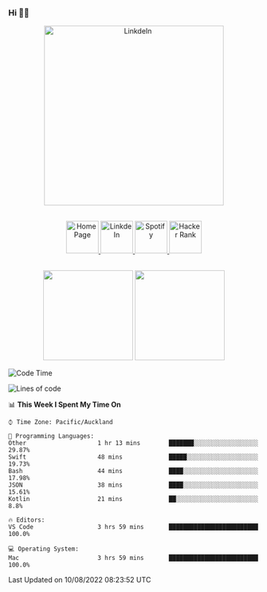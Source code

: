### Hi 👋🏻
<p align="center">
 <img alt="LinkdeIn" width="360px" src="https://media.giphy.com/media/fbyGEE9mlqDyE/giphy.gif?cid=ecf05e479e3sjlimgnu6742uu0i3fsxrozdeiq7ngv5qowed&rid=giphy.gif&ct=g" />
</p>

<p align="center">
<br/>
<a href="https://liguo.jiao.co.nz">
  <img alt="Home Page" width="65px" src="https://image.flaticon.com/icons/svg/725/725322.svg" />
</a>
<a href="https://www.linkedin.com/in/liguojiaouc">
  <img alt="LinkdeIn" width="65px" src="https://image.flaticon.com/icons/svg/725/725337.svg" />
</a>
<a href="https://open.spotify.com/user/1233857145?si=96fbba946f584236">
  <img alt="Spotify" width="65px" src="https://image.flaticon.com/icons/svg/725/725281.svg" />
</a>
<a href="https://www.hackerrank.com/iceman201">
  <img alt="Hacker Rank" width="65px" src="https://upload.wikimedia.org/wikipedia/commons/4/40/HackerRank_Icon-1000px.png" />
</a>
</p>

<p align="center">
<br/>
<img height="180px" src="https://github-readme-stats.vercel.app/api/top-langs/?username=iceman201&show_icons=true&layout=compact&theme=onedark&hide_border=true"/>
<img height="180px" src="https://github-readme-stats.vercel.app/api?username=iceman201&show_icons=true&count_private=true&theme=onedark&include_all_commits=true&hide_border=true"/>
</p>

<!--START_SECTION:waka-->
![Code Time](http://img.shields.io/badge/Code%20Time-330%20hrs%2036%20mins-blue)

![Lines of code](https://img.shields.io/badge/From%20Hello%20World%20I%27ve%20Written-1%20Million%20lines%20of%20code-blue)

📊 **This Week I Spent My Time On** 

```text
⌚︎ Time Zone: Pacific/Auckland

💬 Programming Languages: 
Other                    1 hr 13 mins        ███████░░░░░░░░░░░░░░░░░░   29.87% 
Swift                    48 mins             █████░░░░░░░░░░░░░░░░░░░░   19.73% 
Bash                     44 mins             ████░░░░░░░░░░░░░░░░░░░░░   17.98% 
JSON                     38 mins             ████░░░░░░░░░░░░░░░░░░░░░   15.61% 
Kotlin                   21 mins             ██░░░░░░░░░░░░░░░░░░░░░░░   8.8%

🔥 Editors: 
VS Code                  3 hrs 59 mins       █████████████████████████   100.0%

💻 Operating System: 
Mac                      3 hrs 59 mins       █████████████████████████   100.0%

```


 Last Updated on 10/08/2022 08:23:52 UTC
<!--END_SECTION:waka-->

<!--
**iceman201/iceman201** is a ✨ _special_ ✨ repository because its `README.md` (this file) appears on your GitHub profile.

Here are some ideas to get you started:

- 🔭 I’m currently working on ...
- 🌱 I’m currently learning ...
- 👯 I’m looking to collaborate on ...
- 🤔 I’m looking for help with ...
- 💬 Ask me about ...
- 📫 How to reach me: ...
- 😄 Pronouns: ...
- ⚡ Fun fact: ...
-->
